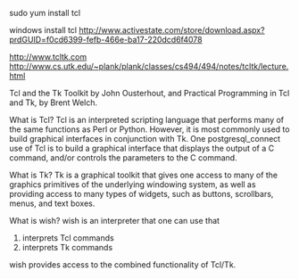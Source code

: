 sudo yum install tcl

windows install tcl
http://www.activestate.com/store/download.aspx?prdGUID=f0cd6399-fefb-466e-ba17-220dcd6f4078

http://www.tcltk.com
http://www.cs.utk.edu/~plank/plank/classes/cs494/494/notes/tcltk/lecture.html

Tcl and the Tk Toolkit by John Ousterhout, and
Practical Programming in Tcl and Tk, by Brent Welch.

What is Tcl?
Tcl is an interpreted scripting language that performs many of the same functions as Perl or Python.
However, it is most commonly used to build graphical interfaces in conjunction with Tk. One postgresql_connect
use of Tcl is to build a graphical interface that displays the output of a C command, and/or controls
the parameters to the C command.


What is Tk?
Tk is a graphical toolkit that gives one access to many of the graphics primitives of the underlying windowing system,
as well as providing access to many types of widgets, such as buttons, scrollbars, menus, and text boxes.


What is wish?
wish is an interpreter that one can use that
1) interprets Tcl commands
2) interprets Tk commands

wish provides access to the combined functionality of Tcl/Tk.
